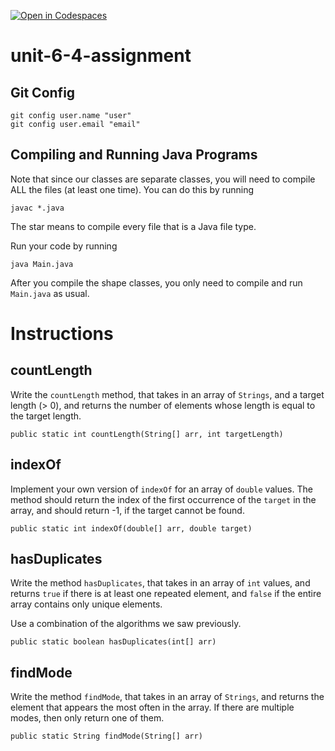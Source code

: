 [![Open in Codespaces](https://classroom.github.com/assets/launch-codespace-2972f46106e565e64193e422d61a12cf1da4916b45550586e14ef0a7c637dd04.svg)](https://classroom.github.com/open-in-codespaces?assignment_repo_id=18005233)
# unit-6-4-assignment

## Git Config
```
git config user.name "user"
git config user.email "email"
```

## Compiling and Running Java Programs
Note that since our classes are separate classes, you will need to compile ALL the files (at least one time).  You can do this by running
```
javac *.java
```
The star means to compile every file that is a Java file type.

Run your code by running
```
java Main.java
```

After you compile the shape classes, you only need to compile and run `Main.java` as usual.

# Instructions  

## countLength
Write the `countLength` method, that takes in an array of `Strings`, and a target length (> 0), and returns the number of elements whose length is equal to the target length.
```
public static int countLength(String[] arr, int targetLength)
```

## indexOf
Implement your own version of `indexOf` for an array of `double` values.  The method should return the index of the first occurrence of the `target` in the array, and should return -1, if the target cannot be found.
```
public static int indexOf(double[] arr, double target)
```
## hasDuplicates
Write the method `hasDuplicates`, that takes in an array of `int` values, and returns `true` if there is at least one repeated element, and `false` if the entire array contains only unique elements.

Use a combination of the algorithms we saw previously.
```
public static boolean hasDuplicates(int[] arr)
```
## findMode
Write the method `findMode`, that takes in an array of `Strings`, and returns the element that appears the most often in the array.  If there are multiple modes, then only return one of them.
```
public static String findMode(String[] arr)
```

